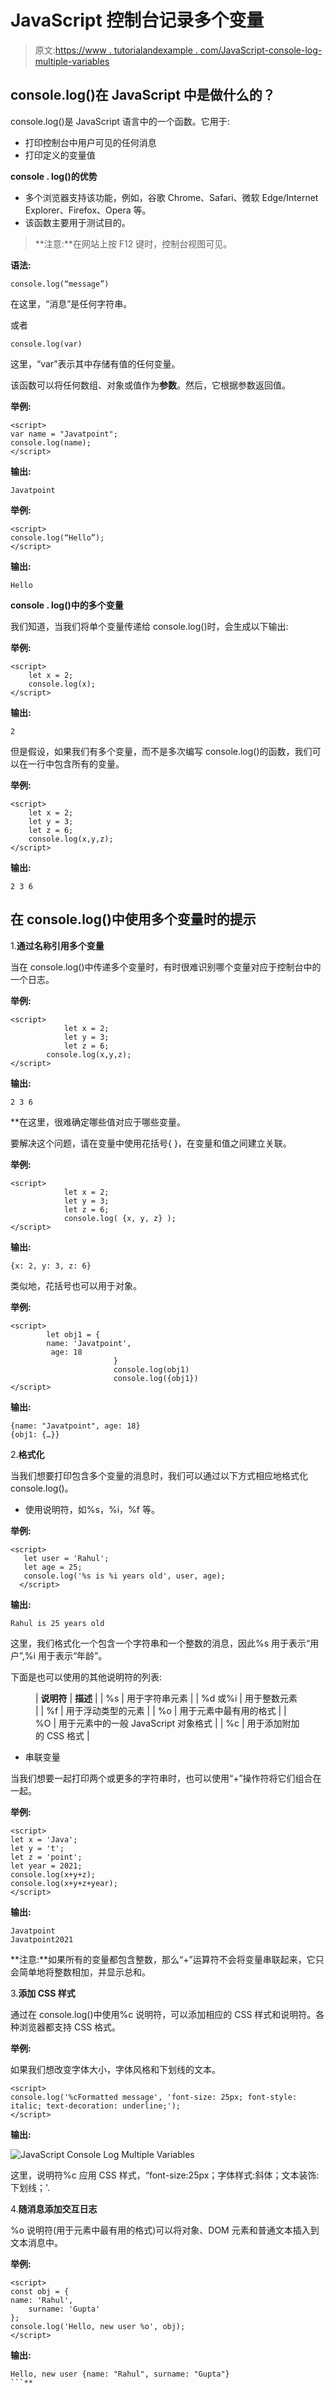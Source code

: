 # JavaScript 控制台记录多个变量

> 原文:[https://www . tutorialandexample . com/JavaScript-console-log-multiple-variables](https://www.tutorialandexample.com/javascript-console-log-multiple-variables)

## console.log()在 JavaScript 中是做什么的？

console.log()是 JavaScript 语言中的一个函数。它用于:

*   打印控制台中用户可见的任何消息
*   打印定义的变量值

**console . log()的优势**

*   多个浏览器支持该功能，例如，谷歌 Chrome、Safari、微软 Edge/Internet Explorer、Firefox、Opera 等。
*   该函数主要用于测试目的。

> **注意:**在网站上按 F12 键时，控制台视图可见。

**语法:**

```
console.log(“message”)
```

在这里，“消息”是任何字符串。

或者

```
console.log(var)
```

这里，“var”表示其中存储有值的任何变量。

该函数可以将任何数组、对象或值作为**参数**。然后，它根据参数返回值。

**举例:**

```
<script>
var name = "Javatpoint";
console.log(name);
</script> 
```

**输出:**

```
Javatpoint
```

**举例:**

```
<script>
console.log(“Hello”);
</script> 
```

**输出:**

```
Hello
```

**console . log()中的多个变量**

我们知道，当我们将单个变量传递给 console.log()时，会生成以下输出:

**举例:**

```
<script>
    let x = 2;
    console.log(x);
</script> 
```

**输出:**

```
2
```

但是假设，如果我们有多个变量，而不是多次编写 console.log()的函数，我们可以在一行中包含所有的变量。

**举例:**

```
<script>
    let x = 2;
    let y = 3;
    let z = 6;
    console.log(x,y,z);
</script> 
```

**输出:**

```
2 3 6
```

## 在 console.log()中使用多个变量时的提示

1.**通过名称引用多个变量**

当在 console.log()中传递多个变量时，有时很难识别哪个变量对应于控制台中的一个日志。

**举例:**

```
<script>
    		let x = 2;
    		let y = 3;
    		let z = 6;
   	 	console.log(x,y,z);
</script> 
```

**输出:**

```
2 3 6
```

 **在这里，很难确定哪些值对应于哪些变量。

要解决这个问题，请在变量中使用花括号{ }，在变量和值之间建立关联。

**举例:**

```
<script>
    		let x = 2;
    		let y = 3;
    		let z = 6;
    		console.log( {x, y, z} );
</script> 
```

**输出:**

```
{x: 2, y: 3, z: 6}
```

类似地，花括号也可以用于对象。

**举例:**

```
<script>
   		let obj1 = {
  		name: 'Javatpoint',
 		 age: 18
                       }
                       console.log(obj1)
                       console.log({obj1})
</script> 
```

**输出:**

```
{name: "Javatpoint", age: 18}	
{obj1: {…}} 
```

2.**格式化**

当我们想要打印包含多个变量的消息时，我们可以通过以下方式相应地格式化 console.log()。

*   使用说明符，如%s，%i，%f 等。

**举例:**

```
<script>
   let user = 'Rahul';
   let age = 25;
   console.log('%s is %i years old', user, age);
  </script> 
```

**输出:**

```
Rahul is 25 years old
```

这里，我们格式化一个包含一个字符串和一个整数的消息，因此%s 用于表示“用户”,%i 用于表示“年龄”。

下面是也可以使用的其他说明符的列表:

<figure class="wp-block-table">

| **说明符** | **描述** |
| %s | 用于字符串元素 |
| %d 或%i | 用于整数元素 |
| %f | 用于浮动类型的元素 |
| %o | 用于元素中最有用的格式 |
| %O | 用于元素中的一般 JavaScript 对象格式 |
| %c | 用于添加附加的 CSS 格式 |

</figure>

*   串联变量

当我们想要一起打印两个或更多的字符串时，也可以使用“+”操作符将它们组合在一起。

**举例:**

```
<script>
let x = 'Java';
let y = 't';
let z = 'point';
let year = 2021;
console.log(x+y+z);
console.log(x+y+z+year);
</script> 
```

**输出:**

```
Javatpoint
Javatpoint2021
```

**注意:**如果所有的变量都包含整数，那么“+”运算符不会将变量串联起来，它只会简单地将整数相加，并显示总和。

3.**添加 CSS 样式**

通过在 console.log()中使用%c 说明符，可以添加相应的 CSS 样式和说明符。各种浏览器都支持 CSS 格式。

**举例:**

如果我们想改变字体大小，字体风格和下划线的文本。

```
<script>
console.log('%cFormatted message', 'font-size: 25px; font-style: italic; text-decoration: underline;');
</script> 
```

**输出:**

![JavaScript Console Log Multiple Variables](../Images/7d27d19d9bd3178f88f76c4dc57b3d66.png)

这里，说明符%c 应用 CSS 样式，“font-size:25px；字体样式:斜体；文本装饰:下划线；'.

4.**随消息添加交互日志**

%o 说明符(用于元素中最有用的格式)可以将对象、DOM 元素和普通文本插入到文本消息中。

**举例:**

```
<script>
const obj = {
name: 'Rahul',
	surname: 'Gupta'
};
console.log('Hello, new user %o', obj);
</script> 
```

**输出:**

```
Hello, new user {name: "Rahul", surname: "Gupta"}
```**